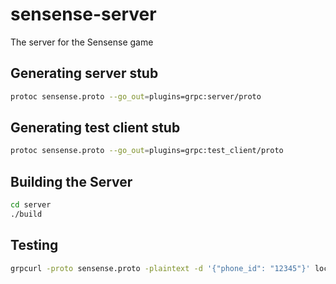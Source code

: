 # sensense-server
The server for the Sensense game

## Generating server stub

```bash
protoc sensense.proto --go_out=plugins=grpc:server/proto
```

## Generating test client stub

```bash
protoc sensense.proto --go_out=plugins=grpc:test_client/proto
```

## Building the Server

```bash
cd server
./build
```

## Testing

```bash
grpcurl -proto sensense.proto -plaintext -d '{"phone_id": "12345"}' localhost:50051 GameService/StartGame
```